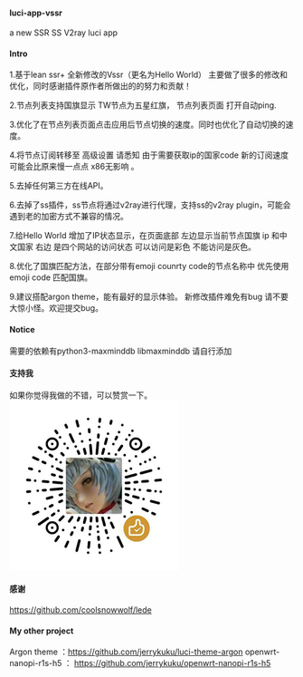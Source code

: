 #### luci-app-vssr
a new SSR SS V2ray luci app

#### Intro
1.基于lean ssr+ 全新修改的Vssr（更名为Hello World） 主要做了很多的修改和优化，同时感谢插件原作者所做出的的努力和贡献！

2.节点列表支持国旗显示 TW节点为五星红旗， 节点列表页面 打开自动ping.

3.优化了在节点列表页面点击应用后节点切换的速度。同时也优化了自动切换的速度。

4.将节点订阅转移至 高级设置 请悉知 由于需要获取ip的国家code 新的订阅速度可能会比原来慢一点点 x86无影响 。

5.去掉任何第三方在线API。

6.去掉了ss插件，ss节点将通过v2ray进行代理，支持ss的v2ray plugin，可能会遇到老的加密方式不兼容的情况。

7.给Hello World 增加了IP状态显示，在页面底部 左边显示当前节点国旗 ip 和中文国家 右边 是四个网站的访问状态  可以访问是彩色 不能访问是灰色。

8.优化了国旗匹配方法，在部分带有emoji counrty code的节点名称中 优先使用 emoji code 匹配国旗。

9.建议搭配argon theme，能有最好的显示体验。
新修改插件难免有bug 请不要大惊小怪。欢迎提交bug。

#### Notice
需要的依赖有python3-maxminddb libmaxminddb 请自行添加

#### 支持我
如果你觉得我做的不错，可以赞赏一下。
<img src="https://raw.githubusercontent.com/jerrykuku/staff/master/photo_2019-12-22_11-40-20.jpg" width="300" height="300">

#### 感谢
https://github.com/coolsnowwolf/lede

#### My other project
Argon theme ：https://github.com/jerrykuku/luci-theme-argon
openwrt-nanopi-r1s-h5 ： https://github.com/jerrykuku/openwrt-nanopi-r1s-h5
